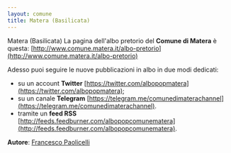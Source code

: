 ```yaml
---
layout: comune
title: Matera (Basilicata)
---
```


Matera (Basilicata)
La pagina dell'albo pretorio del **Comune di Matera** è questa: [http://www.comune.matera.it/albo-pretorio](http://www.comune.matera.it/albo-pretorio)

Adesso puoi seguire le nuove pubblicazioni in albo in due modi dedicati:

* su un account **Twitter** [https://twitter.com/albopopmatera](https://twitter.com/albopopmatera);
* su un canale **Telegram** [https://telegram.me/comunedimaterachannel](https://telegram.me/comunedimaterachannel).
* tramite un **feed RSS** [http://feeds.feedburner.com/albopopcomunematera](http://feeds.feedburner.com/albopopcomunematera).


**Autore**: [Francesco Paolicelli](https://twitter.com/piersoft)
